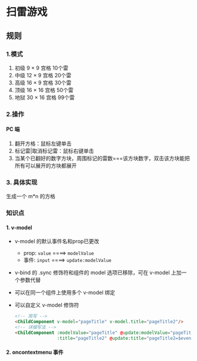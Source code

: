 # 扫雷游戏

## 规则

### 1.模式

1. 初级 9 × 9  宫格 10个雷
2. 中级 12 × 9 宫格 20个雷
3. 高级 16 × 9 宫格 30个雷
4. 顶级 16 × 16 宫格 50个雷
5. 地狱 30 × 16 宫格 99个雷

### 2.操作

#### PC 端

1. 翻开方格：鼠标左键单击
2. 标记雷|取消标记雷：鼠标右键单击
3. 当某个已翻好的数字方块，周围标记的雷数===该方块数字，双击该方块能把所有可以展开的方块都展开

### 3. 具体实现

生成一个 m*n 的方格

### 知识点

#### 1. v-model

- v-model 的默认事件名和prop已更改
  - prop: `value` ====> `modelValue`
  - 事件: `input` ====> `update:modelValue`
- v-bind 的 .sync 修饰符和组件的 model 选项已移除，可在 v-model 上加一个参数代替
- 可以在同一个组件上使用多个 v-model 绑定
- 可以自定义 v-model 修饰符

  ``` HTML
  <!-- 简写 -->
  <ChildComponent v-model="pageTitle" v-model.title="pageTitle2"/>
  <!-- 详细写法 -->
  <ChildComponent :modelValue="pageTitle" @update:modelValue="pageTitle=$event"
                  :title="pageTitle2" @update:title="pageTitle2=$event"/>
  ```

#### 2. oncontextmenu 事件
